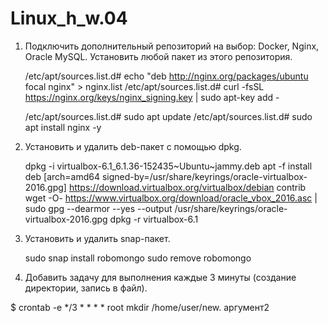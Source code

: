 # Linux_h_w.04
1. Подключить дополнительный репозиторий на выбор: Docker, Nginx, Oracle MySQL. Установить любой пакет из этого репозитория.

 	/etc/apt/sources.list.d# echo "deb http://nginx.org/packages/ubuntu focal nginx" >   nginx.list
      /etc/apt/sources.list.d# curl -fsSL https://nginx.org/keys/nginx_signing.key | sudo apt-key add -

      /etc/apt/sources.list.d# sudo apt update
	/etc/apt/sources.list.d# sudo apt install nginx -y



2. Установить и удалить deb-пакет с помощью dpkg.
  
      dpkg -i virtualbox-6.1_6.1.36-152435~Ubuntu~jammy.deb
	apt -f install
	deb [arch=amd64 signed-by=/usr/share/keyrings/oracle-virtualbox-2016.gpg] 	https://download.virtualbox.org/virtualbox/debian <mydist> contrib
	wget -O- https://www.virtualbox.org/download/oracle_vbox_2016.asc | sudo gpg --dearmor --yes --output 	/usr/share/keyrings/oracle-virtualbox-2016.gpg
	dpkg -r virtualbox-6.1

3. Установить и удалить snap-пакет.

      sudo snap install robomongo
	sudo remove robomongo

4. Добавить задачу для выполнения каждые 3 минуты (создание директории, запись в файл).
  
  $ crontab -e
  */3 * * * * root mkdir /home/user/new. аргумент2
  

